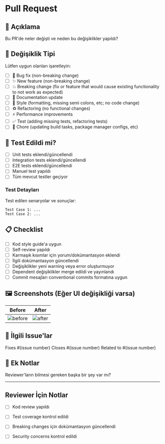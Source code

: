 # Pull Request

## 📝 Açıklama

Bu PR'de neler değişti ve neden bu değişiklikler yapıldı?

## 🔄 Değişiklik Tipi

Lütfen uygun olanları işaretleyin:

- [ ] 🐛 Bug fix (non-breaking change)
- [ ] ✨ New feature (non-breaking change)
- [ ] 💥 Breaking change (fix or feature that would cause existing functionality to not work as expected)
- [ ] 📝 Documentation update
- [ ] 🎨 Style (formatting, missing semi colons, etc; no code change)
- [ ] ♻️ Refactoring (no functional changes)
- [ ] ⚡️ Performance improvements
- [ ] ✅ Test (adding missing tests, refactoring tests)
- [ ] 🔧 Chore (updating build tasks, package manager configs, etc)

## 🧪 Test Edildi mi?

- [ ] Unit tests eklendi/güncellendi
- [ ] Integration tests eklendi/güncellendi
- [ ] E2E tests eklendi/güncellendi
- [ ] Manuel test yapıldı
- [ ] Tüm mevcut testler geçiyor

### Test Detayları

Test edilen senaryolar ve sonuçlar:

```
Test Case 1: ...
Test Case 2: ...
```

## 📋 Checklist

- [ ] Kod style guide'a uygun
- [ ] Self-review yapıldı
- [ ] Karmaşık kısımlar için yorum/dokümantasyon eklendi
- [ ] İlgili dokümantasyon güncellendi
- [ ] Değişiklikler yeni warning veya error oluşturmuyor
- [ ] Dependent değişiklikler merge edildi ve yayınlandı
- [ ] Commit mesajları conventional commits formatına uygun

## 🖼️ Screenshots (Eğer UI değişikliği varsa)

| Before | After |
|--------|-------|
| ![before](url) | ![after](url) |

## 🔗 İlgili Issue'lar

Fixes #(issue number)
Closes #(issue number)
Related to #(issue number)

## 📌 Ek Notlar

Reviewer'ların bilmesi gereken başka bir şey var mı?

---

## Reviewer İçin Notlar

- [ ] Kod review yapıldı
- [ ] Test coverage kontrol edildi
- [ ] Breaking changes için dokümantasyon güncellendi
- [ ] Security concerns kontrol edildi

